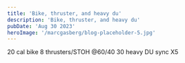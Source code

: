 ```yaml
---
title: 'Bike, thruster, and heavy du'
description: 'Bike, thruster, and heavy du'
pubDate: 'Aug 30 2023'
heroImage: '/marcgasberg/blog-placeholder-5.jpg'
---
```

20 cal bike
8 thrusters/STOH @60/40
30  heavy DU sync
X5
